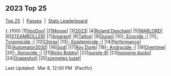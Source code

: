 
## 2023 Top 25

<p><a href="https://tankpit-analytics.github.io/t25-2023">Top 25</a>&nbsp;&nbsp;|&nbsp;&nbsp;<a href="https://tankpit-analytics.github.io/t25-2023-passes">Passes</a>&nbsp;&nbsp;|&nbsp;&nbsp;<a href="https://tankpit-analytics.github.io/stats-2023">Stats Leaderboard</a></p>

{:.t100}
|1|<a target="_blank" href="https://tankpit.com/tank_profile/?tank_id=94489"><span class="red">VooDoo</span><span class="awards-container"><span class="awards-sprite a0-3"></span><span class="awards-sprite a1-3"></span><span class="awards-sprite a3-1"></span><span class="awards-sprite a5-3"></span></span></a>|
|2|<a target="_blank" href="https://tankpit.com/tank_profile/?tank_id=94395"><span class="blue">Moose</span><span class="awards-container"><span class="awards-sprite a0-3"></span><span class="awards-sprite a1-3"></span><span class="awards-sprite a3-1"></span></span></a>|
|3|<a target="_blank" href="https://tankpit.com/tank_profile/?tank_id=94407"><span class="blue">2023</span><span class="awards-container"><span class="awards-sprite a0-3"></span><span class="awards-sprite a1-3"></span></span></a>|
|4|<a target="_blank" href="https://tankpit.com/tank_profile/?tank_id=94376"><span class="purple">Roland Deschain</span><span class="awards-container"><span class="awards-sprite a0-3"></span><span class="awards-sprite a5-1"></span><span class="awards-sprite a7-1"></span></span></a>|
|5|<a target="_blank" href="https://tankpit.com/tank_profile/?tank_id=94465"><span class="orange">WARLORD</span><span class="awards-container"><span class="awards-sprite a0-3"></span><span class="awards-sprite a1-1"></span></span></a>|
|6|<a target="_blank" href="https://tankpit.com/tank_profile/?tank_id=94409"><span class="blue">STEAMROLLER</span><span class="awards-container"><span class="awards-sprite a0-3"></span><span class="awards-sprite a5-2"></span></span></a>|
|7|<a target="_blank" href="https://tankpit.com/tank_profile/?tank_id=94417"><span class="orange">Amarant</span><span class="awards-container"><span class="awards-sprite a0-3"></span><span class="awards-sprite a1-2"></span></span></a>|
|8|<a target="_blank" href="https://tankpit.com/tank_profile/?tank_id=94460"><span class="red">Taltos</span><span class="awards-container"><span class="awards-sprite a0-3"></span><span class="awards-sprite a5-1"></span></span></a>|
|9|<a target="_blank" href="https://tankpit.com/tank_profile/?tank_id=94621"><span class="blue">Duran</span><span class="awards-container"><span class="awards-sprite a0-3"></span><span class="awards-sprite a1-3"></span></span></a>|
|10|<a target="_blank" href="https://tankpit.com/tank_profile/?tank_id=94420"><span class="orange">- Ecocide -</span><span class="awards-container"><span class="awards-sprite a0-3"></span><span class="awards-sprite a5-2"></span></span></a>|
|11|<a target="_blank" href="https://tankpit.com/tank_profile/?tank_id=94390"><span class="orange">- Tyrannicide -</span><span class="awards-container"><span class="awards-sprite a0-2"></span><span class="awards-sprite a5-3"></span></span></a>|
|12|<a target="_blank" href="https://tankpit.com/tank_profile/?tank_id=95052"><span class="red">Chirax</span><span class="awards-container"><span class="awards-sprite a0-2"></span><span class="awards-sprite a1-2"></span></span></a>|
|13|<a target="_blank" href="https://tankpit.com/tank_profile/?tank_id=94458"><span class="orange">- Epistemicide -</span><span class="awards-container"><span class="awards-sprite a0-2"></span></span></a>|
|14|<a target="_blank" href="https://tankpit.com/tank_profile/?tank_id=94398"><span class="purple">Performance</span><span class="awards-container"><span class="awards-sprite a0-2"></span><span class="awards-sprite a1-2"></span><span class="awards-sprite a5-3"></span></span></a>|
|15|<a target="_blank" href="https://tankpit.com/tank_profile/?tank_id=94530"><span class="blue">Automator3030</span><span class="awards-container"><span class="awards-sprite a0-2"></span><span class="awards-sprite a1-2"></span></span></a>|
|16|<a target="_blank" href="https://tankpit.com/tank_profile/?tank_id=94505"><span class="blue">God</span><span class="awards-container"><span class="awards-sprite a0-2"></span></span></a>|
|17|<a target="_blank" href="https://tankpit.com/tank_profile/?tank_id=94693"><span class="purple">Roy Donk</span><span class="awards-container"><span class="awards-sprite a0-3"></span><span class="awards-sprite a1-2"></span></span></a>|
|18|<a target="_blank" href="https://tankpit.com/tank_profile/?tank_id=94444"><span class="orange">- Androcide -</span><span class="awards-container"><span class="awards-sprite a0-3"></span><span class="awards-sprite a5-1"></span></span></a>|
|19|<a target="_blank" href="https://tankpit.com/tank_profile/?tank_id=95102"><span class="blue">Overtime</span><span class="awards-container"><span class="awards-sprite a0-2"></span><span class="awards-sprite a1-1"></span></span></a>|
|20|<a target="_blank" href="https://tankpit.com/tank_profile/?tank_id=94383"><span class="orange">- Xenocide -</span><span class="awards-container"><span class="awards-sprite a0-3"></span><span class="awards-sprite a5-1"></span></span></a>|
|21|<a target="_blank" href="https://tankpit.com/tank_profile/?tank_id=95066"><span class="blue">Ricky Bobby</span><span class="awards-container"><span class="awards-sprite a0-3"></span></span></a>|
|22|<a target="_blank" href="https://tankpit.com/tank_profile/?tank_id=94651"><span class="purple">purple-8</span><span class="awards-container"><span class="awards-sprite a0-3"></span></span></a>|
|23|<a target="_blank" href="https://tankpit.com/tank_profile/?tank_id=94802"><span class="purple">pooping ducks</span><span class="awards-container"><span class="awards-sprite a0-3"></span><span class="awards-sprite a1-1"></span></span></a>|
|24|<a target="_blank" href="https://tankpit.com/tank_profile/?tank_id=94842"><span class="purple">Grapeshot</span><span class="awards-container"><span class="awards-sprite a0-3"></span><span class="awards-sprite a5-1"></span><span class="awards-sprite a8-1"></span></span></a>|
|25|<a target="_blank" href="https://tankpit.com/tank_profile/?tank_id=94504"><span class="purple">szemetes tuzet</span><span class="awards-container"><span class="awards-sprite a5-1"></span></span></a>|


<p class="last_updated"><span class="last_updated">Last Updated:&nbsp;&nbsp;Mar 8, 12:00 PM&nbsp;&nbsp;(Pacific)</span></p>

